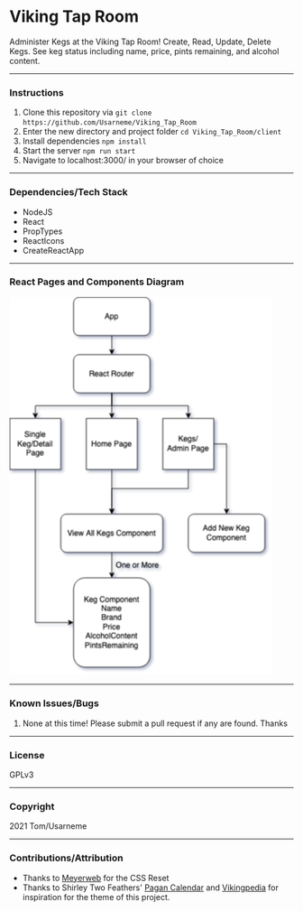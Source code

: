 # Viking Tap Room

Administer Kegs at the Viking Tap Room! Create, Read, Update, Delete Kegs. See keg status including name, price, pints remaining, and alcohol content.

---

### Instructions

1. Clone this repository via `git clone https://github.com/Usarneme/Viking_Tap_Room`
2. Enter the new directory and project folder `cd Viking_Tap_Room/client`
3. Install dependencies `npm install`
4. Start the server `npm run start`
5. Navigate to localhost:3000/ in your browser of choice

---

### Dependencies/Tech Stack

- NodeJS
- React
- PropTypes
- ReactIcons
- CreateReactApp

---

### React Pages and Components Diagram

<img src="./VikingTapRoom.png" alt="diagram of the components of the viking tap room application" width="466px" />

---

### Known Issues/Bugs

1. None at this time! Please submit a pull request if any are found. Thanks

---

### License

GPLv3

---

### Copyright

2021 Tom/Usarneme

---

### Contributions/Attribution

- Thanks to [Meyerweb](https://meyerweb.com/eric/tools/css/reset/) for the CSS Reset
- Thanks to Shirley Two Feathers' [Pagan Calendar](https://shirleytwofeathers.com/The_Blog/pagancalendar/category/norse-and-viking-festivals/) and [Vikingpedia](https://en.vikidia.org/wiki/List_of_Norse_gods_and_goddesses) for inspiration for the theme of this project.
